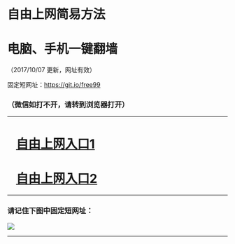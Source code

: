 ﻿# 自由上网简易方法

# 电脑、手机一键翻墙

（2017/10/07 更新，网址有效）

固定短网址：https://git.io/free99

### （微信如打不开，请转到浏览器打开）


***





# &nbsp;&nbsp; <a href="http://ft99601248.fwq-tz-1001.info/fwqtz01.html?t=100700114608 " target="_blank">自由上网入口1</a>
# &nbsp;&nbsp; <a href="http://ft167110340.fwq-tz-1002.info/fwqtz02.html?t=100700121462 " target="_blank">自由上网入口2</a>
***

### 请记住下图中固定短网址：

<img src="https://s3-us-west-2.amazonaws.com/fwq-1001/yjfq-20170905okok.png" /> 


***

